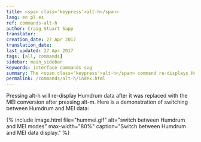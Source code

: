 ```yaml
---
title: <span class='keypress'>alt-h</span>
lang: en pl es
ref: commands-alt-h
author: Craig Stuart Sapp
translator: 
creation_date: 27 Apr 2017
translation_date: 
last_updated: 27 Apr 2017
tags: [all, commands]
sidebar: main_sidebar
keywords: interface commands svg
summary: The <span class='keypress'>alt-h</span> command re-displays Humdrum data after viewing the MEI conversion with <span class='keypress'>alt-m</span>.
permalink: /commands/alt-h/index.html
---
```


Pressing <span class="keypress">alt-h</span> will re-display Humdrum data
after it was replaced with the MEI conversion after
pressing <span class="keypress">alt-m</span>.  Here is a demonstration of 
switching between Humdrum and MEI data:



{% include image.html
	file="hummei.gif"
	alt="switch between Humdrum and MEI modes"
	max-width="80%"
	caption="Switch between Humdrum and MEI data display."
%}

